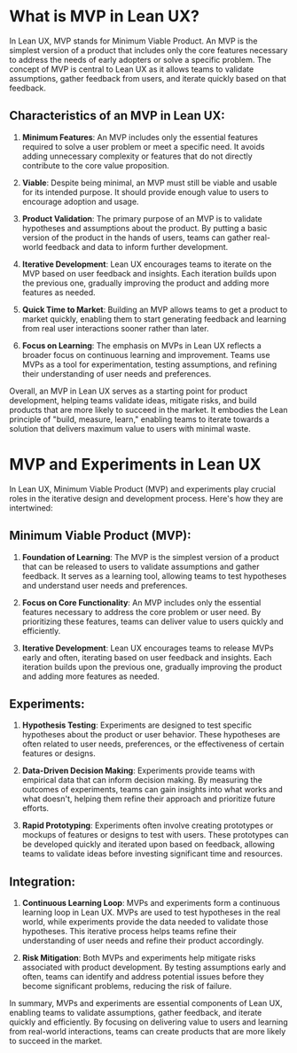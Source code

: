 # What is MVP in Lean UX?

In Lean UX, MVP stands for Minimum Viable Product. An MVP is the simplest version of a product that includes only the core features necessary to address the needs of early adopters or solve a specific problem. The concept of MVP is central to Lean UX as it allows teams to validate assumptions, gather feedback from users, and iterate quickly based on that feedback.

## Characteristics of an MVP in Lean UX:

1. **Minimum Features**: An MVP includes only the essential features required to solve a user problem or meet a specific need. It avoids adding unnecessary complexity or features that do not directly contribute to the core value proposition.

2. **Viable**: Despite being minimal, an MVP must still be viable and usable for its intended purpose. It should provide enough value to users to encourage adoption and usage.

3. **Product Validation**: The primary purpose of an MVP is to validate hypotheses and assumptions about the product. By putting a basic version of the product in the hands of users, teams can gather real-world feedback and data to inform further development.

4. **Iterative Development**: Lean UX encourages teams to iterate on the MVP based on user feedback and insights. Each iteration builds upon the previous one, gradually improving the product and adding more features as needed.

5. **Quick Time to Market**: Building an MVP allows teams to get a product to market quickly, enabling them to start generating feedback and learning from real user interactions sooner rather than later.

6. **Focus on Learning**: The emphasis on MVPs in Lean UX reflects a broader focus on continuous learning and improvement. Teams use MVPs as a tool for experimentation, testing assumptions, and refining their understanding of user needs and preferences.

Overall, an MVP in Lean UX serves as a starting point for product development, helping teams validate ideas, mitigate risks, and build products that are more likely to succeed in the market. It embodies the Lean principle of "build, measure, learn," enabling teams to iterate towards a solution that delivers maximum value to users with minimal waste.



# MVP and Experiments in Lean UX

In Lean UX, Minimum Viable Product (MVP) and experiments play crucial roles in the iterative design and development process. Here's how they are intertwined:

## Minimum Viable Product (MVP):

1. **Foundation of Learning**: The MVP is the simplest version of a product that can be released to users to validate assumptions and gather feedback. It serves as a learning tool, allowing teams to test hypotheses and understand user needs and preferences.

2. **Focus on Core Functionality**: An MVP includes only the essential features necessary to address the core problem or user need. By prioritizing these features, teams can deliver value to users quickly and efficiently.

3. **Iterative Development**: Lean UX encourages teams to release MVPs early and often, iterating based on user feedback and insights. Each iteration builds upon the previous one, gradually improving the product and adding more features as needed.

## Experiments:

1. **Hypothesis Testing**: Experiments are designed to test specific hypotheses about the product or user behavior. These hypotheses are often related to user needs, preferences, or the effectiveness of certain features or designs.

2. **Data-Driven Decision Making**: Experiments provide teams with empirical data that can inform decision making. By measuring the outcomes of experiments, teams can gain insights into what works and what doesn't, helping them refine their approach and prioritize future efforts.

3. **Rapid Prototyping**: Experiments often involve creating prototypes or mockups of features or designs to test with users. These prototypes can be developed quickly and iterated upon based on feedback, allowing teams to validate ideas before investing significant time and resources.

## Integration:

1. **Continuous Learning Loop**: MVPs and experiments form a continuous learning loop in Lean UX. MVPs are used to test hypotheses in the real world, while experiments provide the data needed to validate those hypotheses. This iterative process helps teams refine their understanding of user needs and refine their product accordingly.

2. **Risk Mitigation**: Both MVPs and experiments help mitigate risks associated with product development. By testing assumptions early and often, teams can identify and address potential issues before they become significant problems, reducing the risk of failure.

In summary, MVPs and experiments are essential components of Lean UX, enabling teams to validate assumptions, gather feedback, and iterate quickly and efficiently. By focusing on delivering value to users and learning from real-world interactions, teams can create products that are more likely to succeed in the market.




